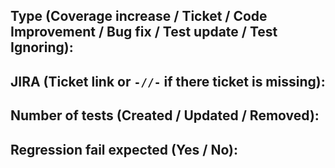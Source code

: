 ## Type (Coverage increase / Ticket / Code Improvement / Bug fix / Test update / Test Ignoring):

## JIRA (Ticket link or `-//-` if there ticket is missing):

## Number of tests (Created / Updated / Removed):

## Regression fail expected (Yes / No):

